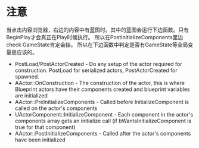 







# 注意 #
当点击内容浏览器，右边的内容中有蓝图时。其中的蓝图会运行下边函数。只有BeginPlay才会真正在Play时候执行。
所以在PostInitializeComponents里边check GameState肯定会挂。
所以在下边函数中判定是否有GameState等全局变量是应该的。
* PostLoad/PostActorCreated - Do any setup of the actor required for construction. PostLoad for serialized actors, PostActorCreated for spawned.
* AActor::OnConstruction - The construction of the actor, this is where Blueprint actors have their components created and blueprint variables are initialized
* AActor::PreInitializeComponents - Called before InitializeComponent is called on the actor's components
* UActorComponent::InitializeComponent - Each component in the actor's components array gets an initialize call (if bWantsInitializeComponent is true for that component)
* AActor::PostInitializeComponents - Called after the actor's components have been initialized
